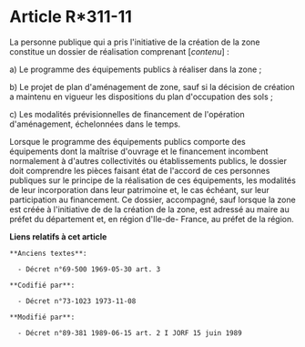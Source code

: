 # Article R*311-11

La personne publique qui a pris l'initiative de la création de la zone constitue un dossier de réalisation comprenant
[*contenu*] :

a) Le programme des équipements publics à réaliser dans la zone ;

b) Le projet de plan d'aménagement de zone, sauf si la décision de création a maintenu en vigueur les dispositions du plan
d'occupation des sols ;

c) Les modalités prévisionnelles de financement de l'opération d'aménagement, échelonnées dans le temps.

Lorsque le programme des équipements publics comporte des équipements dont la maîtrise d'ouvrage et le financement incombent
normalement à d'autres collectivités ou établissements publics, le dossier doit comprendre les pièces faisant état de
l'accord de ces personnes publiques sur le principe de la réalisation de ces équipements, les modalités de leur incorporation
dans leur patrimoine et, le cas échéant, sur leur participation au financement. Ce dossier, accompagné, sauf lorsque la zone
est créée à l'initiative de de la création de la zone, est adressé au maire au préfet du département et, en région d'Ile-de-
France, au préfet de la région.

**Liens relatifs à cet article**

	**Anciens textes**:

	  - Décret n°69-500 1969-05-30 art. 3

	**Codifié par**:

	  - Décret n°73-1023 1973-11-08

	**Modifié par**:

	  - Décret n°89-381 1989-06-15 art. 2 I JORF 15 juin 1989
